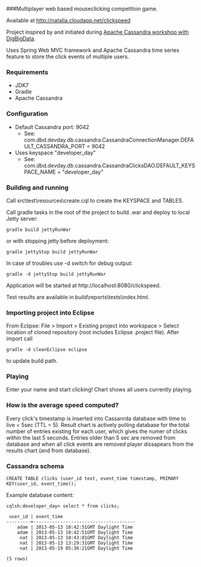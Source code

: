 ###Multiplayer web based mouseclicking competition game. 

Available at http://natalia.cloudapp.net/clickspeed

Project inspired by and initiated during [Apache Cassandra workshop with DigBigData](http://tech.gilt.com/post/81325000353/bigchat-and-other-highlights-from-last-weeks-cassandra).

Uses Spring Web MVC framework and Apache Cassandra time series feature to store the click events of multiple users.

### Requirements 

* JDK7
* Gradle
* Apache Cassandra

### Configuration

* Default Cassandra port: 9042
   - See: com.dbd.devday.db.cassandra.CassandraConnectionManager.DEFAULT_CASSANDRA_PORT = 9042
* Uses  keyspace "developer_day"
   - See: com.dbd.devday.db.cassandra.CassandraClicksDAO.DEFAULT_KEYSPACE_NAME = "developer_day"


### Building and running

Call src\test\resources\create.cql to create the KEYSPACE and TABLES.

Call gradle tasks in the root of the project to build .war and deploy to local Jetty server:
```
gradle build jettyRunWar
```

or with stopping jetty before deployment:

```
gradle jettyStop build jettyRunWar
```

In case of troubles use -d switch for debug output:

```
gradle -d jettyStop build jettyRunWar
```

Application will be started at http://localhost:8080/clickspeed.

Test results are available in build\reports\tests\index.html.

### Importing project into Eclipse

From Eclipse: File > Import > Existing project into workspace > Select location of cloned repository (root includes Eclipse .project file). 
After import call 

```
gradle -d cleanEclipse eclipse
```
to update build path. 

### Playing
Enter your name and start clicking! Chart shows all users currently playing.


### How is the average speed computed?

Every click's timestamp is inserted into Cassanrda database with time to live = 5sec (TTL = 5). Result chart is actively polling database for the total number of entries existing for each user, which gives the numer of clicks within the last 5 seconds. Entries older than 5 sec are removed from database and when all click events are removed player dissapears from the results chart (and from database). 

### Cassandra schema

```
CREATE TABLE clicks (user_id text, event_time timestamp, PRIMARY KEY(user_id, event_time));
```

Example database content:
```
cqlsh:developer_day> select * from clicks;

 user_id | event_time
---------+--------------------------------------
    adam | 2013-05-13 10:42:51GMT Daylight Time
    adam | 2013-05-13 10:42:51GMT Daylight Time
     nat | 2013-05-13 10:43:01GMT Daylight Time
     nat | 2013-05-13 13:29:31GMT Daylight Time
     nat | 2013-05-19 05:36:21GMT Daylight Time

(5 rows)
```


